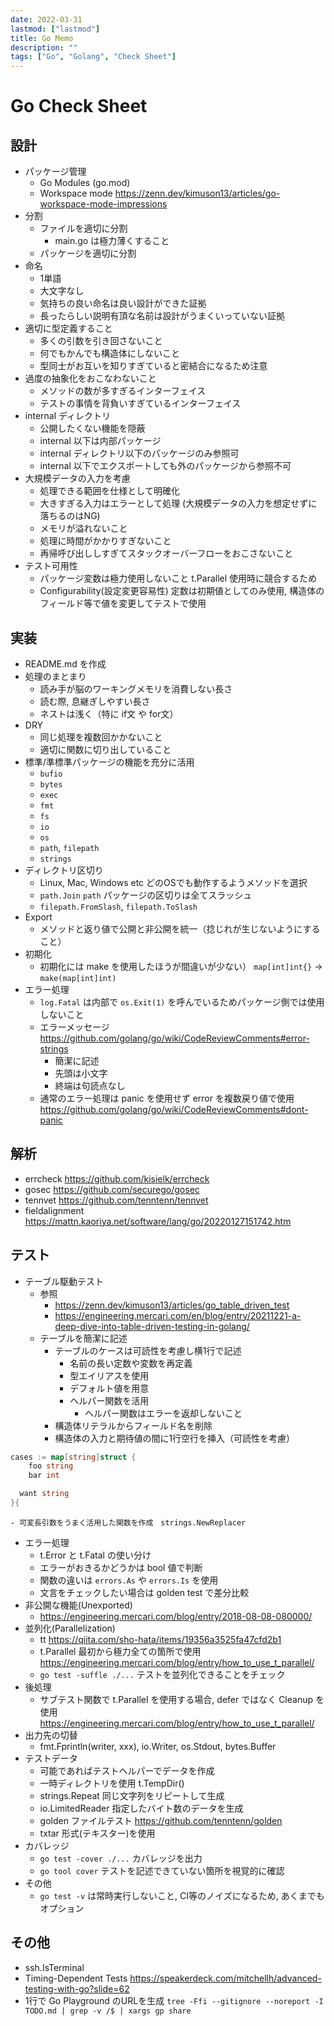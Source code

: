 ```yaml
---
date: 2022-03-31
lastmod: ["lastmod"]
title: Go Memo
description: ""
tags: ["Go", "Golang", "Check Sheet"]
---
```


# Go Check Sheet

## 設計
- パッケージ管理
  - Go Modules (go.mod)
  - Workspace mode https://zenn.dev/kimuson13/articles/go-workspace-mode-impressions
- 分割
  - ファイルを適切に分割
    - main.go は極力薄くすること
  - パッケージを適切に分割
- 命名
  - 1単語
  - 大文字なし
  - 気持ちの良い命名は良い設計ができた証拠
  - 長ったらしい説明有頂な名前は設計がうまくいっていない証拠
- 適切に型定義すること
  - 多くの引数を引き回さないこと
  - 何でもかんでも構造体にしないこと
  - 型同士がお互いを知りすぎていると密結合になるため注意
- 過度の抽象化をおこなわないこと
  - メソッドの数が多すぎるインターフェイス
  - テストの事情を背負いすぎているインターフェイス
- internal ディレクトリ
  - 公開したくない機能を隠蔽
  - internal 以下は内部パッケージ
  - internal ディレクトリ以下のパッケージのみ参照可
  - internal 以下でエクスポートしても外のパッケージから参照不可
- 大規模データの入力を考慮
  - 処理できる範囲を仕様として明確化
  - 大きすぎる入力はエラーとして処理 (大規模データの入力を想定せずに落ちるのはNG)
  - メモリが溢れないこと
  - 処理に時間がかかりすぎないこと
  - 再帰呼び出ししすぎてスタックオーバーフローをおこさないこと
- テスト可用性
  - パッケージ変数は極力使用しないこと t.Parallel 使用時に競合するため
  - Configurability(設定変更容易性) 定数は初期値としてのみ使用, 構造体のフィールド等で値を変更してテストで使用

## 実装
- README.md を作成
- 処理のまとまり
  - 読み手が脳のワーキングメモリを消費しない長さ
  - 読む際, 息継ぎしやすい長さ
  - ネストは浅く（特に if文 や for文）
- DRY
  - 同じ処理を複数回かかないこと
  - 適切に関数に切り出していること
- 標準/準標準パッケージの機能を充分に活用
  - `bufio`
  - `bytes`
  - `exec`
  - `fmt`
  - `fs`
  - `io`
  - `os`
  - `path`, `filepath`
  - `strings`
- ディレクトリ区切り
  - Linux, Mac, Windows etc どのOSでも動作するようメソッドを選択
  - `path.Join` `path` パッケージの区切りは全てスラッシュ
  - `filepath.FromSlash`, `filepath.ToSlash`
- Export
  - メソッドと返り値で公開と非公開を統一（捻じれが生じないようにすること）
- 初期化
  - 初期化には make を使用したほうが間違いが少ない）
    `map[int]int{}` -> `make(map[int]int)`
- エラー処理
  - `log.Fatal` は内部で `os.Exit(1)` を呼んでいるためパッケージ側では使用しないこと
  - エラーメッセージ https://github.com/golang/go/wiki/CodeReviewComments#error-strings
    - 簡潔に記述
    - 先頭は小文字
    - 終端は句読点なし
  - 通常のエラー処理は panic を使用せず error を複数戻り値で使用　https://github.com/golang/go/wiki/CodeReviewComments#dont-panic

## 解析
- errcheck https://github.com/kisielk/errcheck
- gosec https://github.com/securego/gosec
- tennvet https://github.com/tenntenn/tennvet
- fieldalignment https://mattn.kaoriya.net/software/lang/go/20220127151742.htm

## テスト
- テーブル駆動テスト
  - 参照
    - https://zenn.dev/kimuson13/articles/go_table_driven_test
    - https://engineering.mercari.com/en/blog/entry/20211221-a-deep-dive-into-table-driven-testing-in-golang/
  - テーブルを簡潔に記述
    - テーブルのケースは可読性を考慮し横1行で記述
      - 名前の長い定数や変数を再定義
      - 型エイリアスを使用
      - デフォルト値を用意
      - ヘルパー関数を活用
        - ヘルパー関数はエラーを返却しないこと
    - 構造体リテラルからフィールド名を削除
    - 構造体の入力と期待値の間に1行空行を挿入（可読性を考慮）
```go
cases := map[string]struct {
	foo string
	bar int

  want string
}{
```
    - 可変長引数をうまく活用した関数を作成　strings.NewReplacer
- エラー処理
  - t.Error と t.Fatal の使い分け
  - エラーがおきるかどうかは bool 値で判断
  - 関数の違いは `errors.As` や `errors.Is` を使用
  - 文言をチェックしたい場合は golden test で差分比較
- 非公開な機能(Unexported)
  - https://engineering.mercari.com/blog/entry/2018-08-08-080000/
- 並列化(Parallelization)
  - tt https://qiita.com/sho-hata/items/19356a3525fa47cfd2b1
  - t.Parallel 最初から極力全ての箇所で使用 https://engineering.mercari.com/blog/entry/how_to_use_t_parallel/
  - `go test -suffle ./...` テストを並列化できることをチェック
- 後処理
  - サブテスト関数で t.Parallel を使用する場合, defer ではなく Cleanup を使用 https://engineering.mercari.com/blog/entry/how_to_use_t_parallel/
- 出力先の切替
  - fmt.Fprintln(writer, xxx), io.Writer, os.Stdout, bytes.Buffer
- テストデータ
  - 可能であればテストヘルパーでデータを作成
  - 一時ディレクトリを使用 t.TempDir()
  - strings.Repeat 同じ文字列をリピートして生成
  - io.LimitedReader 指定したバイト数のデータを生成
  - golden ファイルテスト https://github.com/tenntenn/golden
  - txtar 形式(テキスター)を使用
- カバレッジ
  - `go test -cover ./...` カバレッジを出力
  - `go tool cover` テストを記述できていない箇所を視覚的に確認
- その他
  - `go test -v` は常時実行しないこと, CI等のノイズになるため, あくまでもオプション

## その他
- ssh.IsTerminal
- Timing-Dependent Tests https://speakerdeck.com/mitchellh/advanced-testing-with-go?slide=62
- 1行で Go Playground のURLを生成 `tree -Ffi --gitignore --noreport -I TODO.md | grep -v /$ | xargs gp share`
